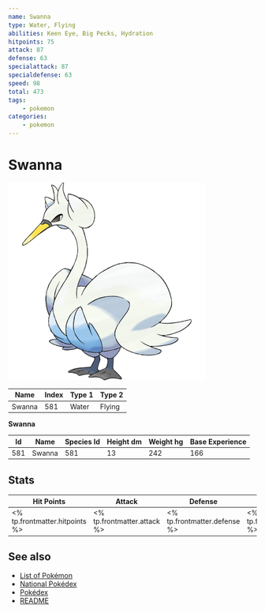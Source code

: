 ```yaml
---
name: Swanna
type: Water, Flying
abilities: Keen Eye, Big Pecks, Hydration
hitpoints: 75
attack: 87
defense: 63
specialattack: 87
specialdefense: 63
speed: 98
total: 473
tags:
    - pokemon
categories:
    - pokemon
---
```


# Swanna


![Swanna](images/581.png)

| **Name** | **Index** | **Type 1** | **Type 2** |
|----|----|----|----|
| Swanna | 581 | Water | Flying  |

**Swanna** 




| **Id** | **Name** | **Species Id** | **Height dm** | **Weight hg** | **Base Experience** |
|--------|----------|----------------|------------|------------|---------------------|
| 581 | Swanna | 581 | 13 | 242 | 166 |



## Stats

| **Hit Points** | **Attack** | **Defense** | **Special Attack** | **Special Defense** | **Speed** | **Total** |
|----------------|------------|-------------|--------------------|---------------------|-----------|-----------|
| <% tp.frontmatter.hitpoints %> | <% tp.frontmatter.attack %> | <% tp.frontmatter.defense %> | <% tp.frontmatter.specialattack %> | <% tp.frontmatter.specialdefense %> | <% tp.frontmatter.speed %> | <% tp.frontmatter.total %> |

## See also

- [List of Pokémon](../pokemon.md)
- [National Pokédex](../national_pokedex.md)
- [Pokédex](../pokedex.md)
- [README](../README.md)
